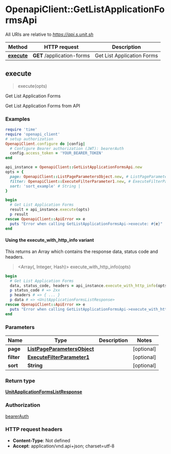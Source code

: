 # OpenapiClient::GetListApplicationFormsApi

All URIs are relative to *https://api.s.unit.sh*

| Method | HTTP request | Description |
| ------ | ------------ | ----------- |
| [**execute**](GetListApplicationFormsApi.md#execute) | **GET** /application-forms | Get List Application Forms |


## execute

> <UnitApplicationFormsListResponse> execute(opts)

Get List Application Forms

Get List Application Forms from API 

### Examples

```ruby
require 'time'
require 'openapi_client'
# setup authorization
OpenapiClient.configure do |config|
  # Configure Bearer authorization (JWT): bearerAuth
  config.access_token = 'YOUR_BEARER_TOKEN'
end

api_instance = OpenapiClient::GetListApplicationFormsApi.new
opts = {
  page: OpenapiClient::ListPageParametersObject.new, # ListPageParametersObject | 
  filter: OpenapiClient::ExecuteFilterParameter1.new, # ExecuteFilterParameter1 | 
  sort: 'sort_example' # String | 
}

begin
  # Get List Application Forms
  result = api_instance.execute(opts)
  p result
rescue OpenapiClient::ApiError => e
  puts "Error when calling GetListApplicationFormsApi->execute: #{e}"
end
```

#### Using the execute_with_http_info variant

This returns an Array which contains the response data, status code and headers.

> <Array(<UnitApplicationFormsListResponse>, Integer, Hash)> execute_with_http_info(opts)

```ruby
begin
  # Get List Application Forms
  data, status_code, headers = api_instance.execute_with_http_info(opts)
  p status_code # => 2xx
  p headers # => { ... }
  p data # => <UnitApplicationFormsListResponse>
rescue OpenapiClient::ApiError => e
  puts "Error when calling GetListApplicationFormsApi->execute_with_http_info: #{e}"
end
```

### Parameters

| Name | Type | Description | Notes |
| ---- | ---- | ----------- | ----- |
| **page** | [**ListPageParametersObject**](.md) |  | [optional] |
| **filter** | [**ExecuteFilterParameter1**](.md) |  | [optional] |
| **sort** | **String** |  | [optional] |

### Return type

[**UnitApplicationFormsListResponse**](UnitApplicationFormsListResponse.md)

### Authorization

[bearerAuth](../README.md#bearerAuth)

### HTTP request headers

- **Content-Type**: Not defined
- **Accept**: application/vnd.api+json; charset=utf-8

